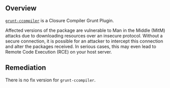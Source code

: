## Overview
[`grunt-ccompiler`](https://www.npmjs.com/package/grunt-ccompiler) is a Closure Compiler Grunt Plugin.

Affected versions of the package are vulnerable to Man in the Middle (MitM) attacks due to downloading resources over an insecure protocol. Without a secure connection, it is possible for an attacker to intercept this connection and alter the packages received. In serious cases, this may even lead to Remote Code Execution (RCE) on your host server.

## Remediation
There is no fix version for `grunt-ccompiler`.
